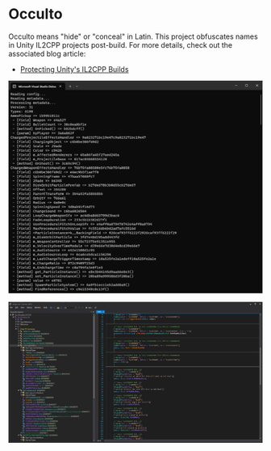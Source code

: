 # Occulto
Occulto means "hide" or "conceal" in Latin. This project obfuscates names in Unity IL2CPP projects post-build. For more details, check out the associated blog article:
- [Protecting Unity's IL2CPP Builds](https://tulach.cc/protecting-unity-s-il2cpp-builds/)

![console](Assets/console.png)

![dnspy](Assets/dnspy.png)